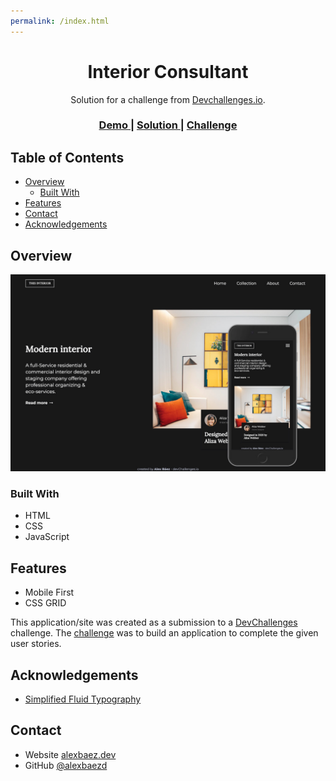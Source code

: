 ```yaml
---
permalink: /index.html
---
```


<h1 align="center">Interior Consultant</h1>

<div align="center">
   Solution for a challenge from  <a href="http://devchallenges.io" target="_blank">Devchallenges.io</a>.
</div>

<div align="center">
  <h3>
    <a href="https://alexbaezd.github.io/interior-consultant/">
      Demo
    </a>
    <span> | </span>
    <a href="https://github.com/alexbaezd/interior-consultant.git">
      Solution
    </a>
    <span> | </span>
    <a href="https://devchallenges.io/challenges/Jymh2b2FyebRTUljkNcb">
      Challenge
    </a>
  </h3>
</div>

<!-- TABLE OF CONTENTS -->

## Table of Contents

- [Overview](#overview)
  - [Built With](#built-with)
- [Features](#features)
- [Contact](#contact)
- [Acknowledgements](#acknowledgements)

<!-- OVERVIEW -->

## Overview

![screenshot](./assets/demo.jpg)

### Built With

- HTML
- CSS
- JavaScript

## Features

- Mobile First
- CSS GRID

This application/site was created as a submission to a [DevChallenges](https://devchallenges.io/challenges) challenge. The [challenge](https://devchallenges.io/challenges/Jymh2b2FyebRTUljkNcb) was to build an application to complete the given user stories.

## Acknowledgements

- [Simplified Fluid Typography](https://css-tricks.com/simplified-fluid-typography/)

## Contact

- Website [alexbaez.dev](https://alexbaez.dev)
- GitHub [@alexbaezd](https://github.com/alexbaezd)
